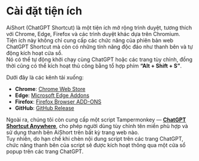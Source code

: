 # Cài đặt tiện ích

AiShort (ChatGPT Shortcut) là một tiện ích mở rộng trình duyệt, tương thích với Chrome, Edge, Firefox và các trình duyệt khác dựa trên Chromium.  
Tiện ích này không chỉ cung cấp các chức năng của phiên bản web ChatGPT Shortcut mà còn có những tính năng độc đáo như thanh bên và tự động kích hoạt cửa sổ.  
Nó có thể tự động khởi chạy cùng ChatGPT hoặc các trang tùy chỉnh, đồng thời cũng có thể kích hoạt thủ công bằng tổ hợp phím **“Alt + Shift + S”**.  

Dưới đây là các kênh tải xuống:

- **Chrome**: [Chrome Web Store](https://chrome.google.com/webstore/detail/chatgpt-shortcut/blcgeoojgdpodnmnhfpohphdhfncblnj)  
- **Edge**: [Microsoft Edge Addons](https://microsoftedge.microsoft.com/addons/detail/chatgpt-shortcut/hnggpalhfjmdhhmgfjpmhlfilnbmjoin)  
- **Firefox**: [Firefox Browser ADD-ONS](https://addons.mozilla.org/addon/chatgpt-shortcut/)  
- **GitHub**: [GitHub Release](https://github.com/rockbenben/ChatGPT-Shortcut/releases/latest)  

Ngoài ra, chúng tôi còn cung cấp một script Tampermonkey — [**ChatGPT Shortcut Anywhere**](https://greasyfork.org/scripts/482907-chatgpt-shortcut-anywhere), cho phép người dùng tùy chỉnh tên miền phù hợp và sử dụng thanh bên AiShort trên bất kỳ trang web nào.  
Tuy nhiên, do hạn chế khi chèn nội dung script trên các trang ChatGPT, chức năng thanh bên của script sẽ được kích hoạt thông qua một cửa sổ popup trên các trang ChatGPT.

